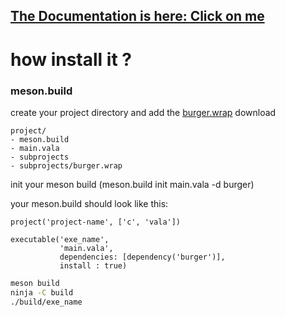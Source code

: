 ## [The Documentation is here: Click on me](https://burger-hydrasho-1cf73bf5fedac8972823d83b8ce202a4bf200d4d798061d.gitlab.io/burger/index.htm)

# how install it ?


### meson.build

create your project directory and add the [burger.wrap](https://gitlab.com/hydrasho/burger/-/raw/master/burger.wrap) download

```
project/
- meson.build
- main.vala
- subprojects
- subprojects/burger.wrap
```

init your meson build (meson.build init main.vala -d burger)

your meson.build should look like this:

```meson
project('project-name', ['c', 'vala'])

executable('exe_name',
           'main.vala',
           dependencies: [dependency('burger')],
           install : true)
```

```bash
meson build
ninja -C build
./build/exe_name
```
